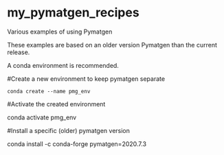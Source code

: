 # my_pymatgen_recipes
Various examples of using Pymatgen

These examples are based on an older version Pymatgen than the current release.

A conda environment is recommended.

#Create a new environment to keep pymatgen separate

```
conda create --name pmg_env
```

#Activate the created environment

conda activate pmg_env

#Install a specific (older) pymatgen version

conda install -c conda-forge pymatgen=2020.7.3
